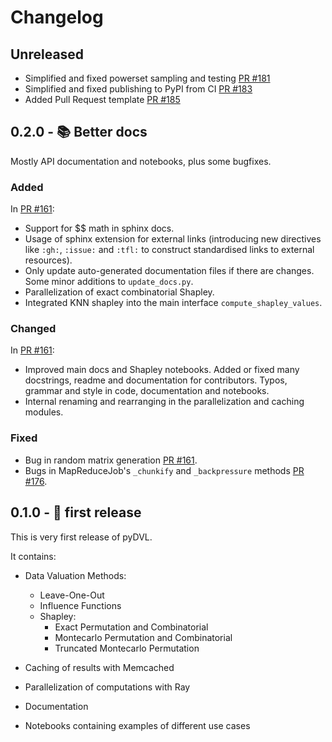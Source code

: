 # Changelog

## Unreleased

- Simplified and fixed powerset sampling and testing
  [PR #181](https://github.com/appliedAI-Initiative/pyDVL/pull/181)
- Simplified and fixed publishing to PyPI from CI
  [PR #183](https://github.com/appliedAI-Initiative/pyDVL/pull/183)
- Added Pull Request template [PR #185](https://github.com/appliedAI-Initiative/pyDVL/pull/185)


## 0.2.0 - 📚 Better docs

Mostly API documentation and notebooks, plus some bugfixes.

### Added

In [PR #161](https://github.com/appliedAI-Initiative/pyDVL/pull/161):
- Support for $$ math in sphinx docs.
- Usage of sphinx extension for external links (introducing new directives like
  `:gh:`, `:issue:` and `:tfl:` to construct standardised links to external
  resources).
- Only update auto-generated documentation files if there are changes. Some
  minor additions to `update_docs.py`.
- Parallelization of exact combinatorial Shapley.
- Integrated KNN shapley into the main interface `compute_shapley_values`.

### Changed

In [PR #161](https://github.com/appliedAI-Initiative/pyDVL/pull/161):
- Improved main docs and Shapley notebooks. Added or fixed many docstrings,
  readme and documentation for contributors. Typos, grammar and style in code,
  documentation and notebooks.
- Internal renaming and rearranging in the parallelization and caching modules.

### Fixed

- Bug in random matrix generation
  [PR #161](https://github.com/appliedAI-Initiative/pyDVL/pull/161).
- Bugs in MapReduceJob's `_chunkify` and `_backpressure` methods
  [PR #176](https://github.com/appliedAI-Initiative/pyDVL/pull/176).


## 0.1.0 - 🎉 first release

This is very first release of pyDVL.

It contains:

- Data Valuation Methods:

  - Leave-One-Out
  - Influence Functions
  - Shapley:
    - Exact Permutation and Combinatorial
    - Montecarlo Permutation and Combinatorial
    - Truncated Montecarlo Permutation
- Caching of results with Memcached
- Parallelization of computations with Ray
- Documentation
- Notebooks containing examples of different use cases
